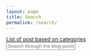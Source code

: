 ```yaml
---
layout: page
title: Search
permalink: /search/
---
```


<div class="centered">
    <a href="{{ site.baseurl }}/categories">List of post based on categories</a>
</div>

<div id="search-container">
    <input type="text" id="search-input" placeholder="Search through the blog posts...">
    <ul id="results-container"></ul>
</div>

<script src="{{ site.baseurl }}/assets/simple-jekyll-search.min.js" type="text/javascript"></script>

<script>
    SimpleJekyllSearch({
    searchInput: document.getElementById('search-input'),
    resultsContainer: document.getElementById('results-container'),
    searchResultTemplate: '<div style="text-align: left !important;"><a href="{url}"><h1 style="text-align:left !important;">{title}</h1></a><span style="text-align:left !important;">{date}</span></div>',
    json: '{{ site.baseurl }}/search.json'
    });
</script>